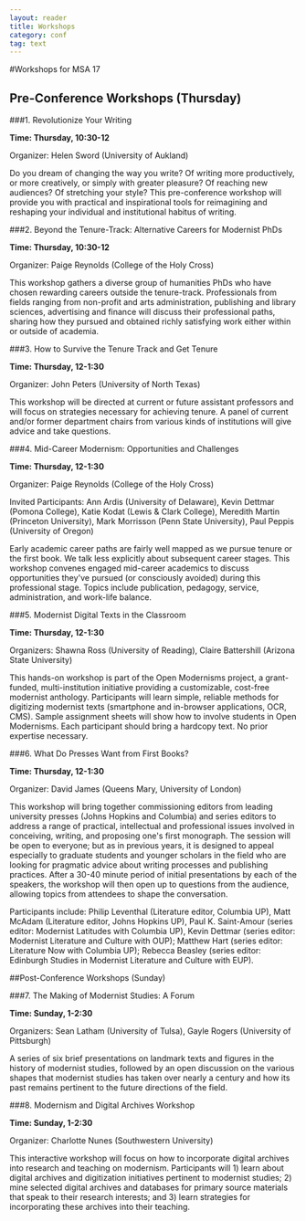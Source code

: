 ```yaml
---
layout: reader
title: Workshops
category: conf
tag: text
---
```


#Workshops for MSA 17

## Pre-Conference Workshops (Thursday)

###1. Revolutionize Your Writing

**Time: Thursday, 10:30-12**

Organizer: Helen Sword (University of Aukland)

 Do you dream of changing the way you write?  Of writing more productively, or more creatively, or simply with greater pleasure?  Of reaching new audiences?  Of stretching your style?  This pre-conference workshop will provide you with practical and inspirational tools for reimagining and reshaping your individual and institutional habitus of writing. 
 
###2. Beyond the Tenure-Track: Alternative Careers for Modernist PhDs

**Time: Thursday, 10:30-12**

Organizer: Paige Reynolds (College of the Holy Cross) 

This workshop gathers a diverse group of humanities PhDs who have chosen rewarding careers outside the tenure-track.  Professionals from fields ranging from non-profit and arts administration, publishing and library sciences, advertising and finance will discuss their professional paths, sharing how they pursued and obtained richly satisfying work either within or outside of academia.

###3. How to Survive the Tenure Track and Get Tenure

**Time: Thursday, 12-1:30**

Organizer: John Peters (University of North Texas)

This workshop will be directed at current or future assistant professors and will focus on strategies necessary for achieving tenure. A panel of current and/or former department chairs from various kinds of institutions will give advice and take questions.

###4. Mid-Career Modernism: Opportunities and Challenges

**Time:  Thursday, 12-1:30**

Organizer: Paige Reynolds (College of the Holy Cross) 

Invited Participants: Ann Ardis (University of Delaware), Kevin Dettmar (Pomona College), Katie Kodat (Lewis & Clark College), Meredith Martin (Princeton University), Mark Morrisson (Penn State University), Paul Peppis (University of Oregon)

Early academic career paths are fairly well mapped as we pursue tenure or the first book.  We talk less explicitly about subsequent career stages.  This workshop convenes engaged mid-career academics to discuss opportunities they've pursued (or consciously avoided) during this professional stage.  Topics include publication, pedagogy, service, administration, and work-life balance.

###5. Modernist Digital Texts in the Classroom

**Time: Thursday, 12-1:30**

Organizers: Shawna Ross (University of Reading), Claire Battershill (Arizona State University)

This hands-on workshop is part of the Open Modernisms project, a grant-funded, multi-institution initiative providing a customizable, cost-free modernist anthology. Participants will learn simple, reliable methods for digitizing modernist texts (smartphone and in-browser applications, OCR, CMS). Sample assignment sheets will show how to involve students in Open Modernisms. Each participant should bring a hardcopy text. No prior expertise necessary.
###6. What Do Presses Want from First Books?

**Time: Thursday, 12-1:30**

Organizer: David James (Queens Mary, University of London)

This workshop will bring together commissioning editors from leading university presses (Johns Hopkins and Columbia) and series editors to address a range of practical, intellectual and professional issues involved in  conceiving, writing, and proposing one's first monograph. The session will be open to everyone; but as in previous years, it is designed to appeal especially to graduate students and younger scholars in the field who are looking for pragmatic advice about writing processes and publishing practices. After a 30-40 minute period of initial presentations by each of the speakers, the workshop will then open up to questions from the audience, allowing topics from attendees to shape the conversation.Participants include: Philip Leventhal (Literature editor, Columbia UP), Matt McAdam (Literature editor, Johns Hopkins UP), Paul K. Saint-Amour (series editor: Modernist Latitudes with Columbia UP), Kevin Dettmar (series editor: Modernist Literature and Culture with OUP); Matthew Hart (series editor: Literature Now with Columbia UP); Rebecca Beasley (series editor: Edinburgh Studies in Modernist Literature and Culture with EUP).

##Post-Conference Workshops (Sunday)

###7. The Making of Modernist Studies: A Forum

**Time: Sunday, 1-2:30**

Organizers: Sean Latham (University of Tulsa), Gayle Rogers (University of Pittsburgh) 

A series of six brief presentations on landmark texts and figures in the history of modernist studies, followed by an open discussion on the various shapes that modernist studies has taken over nearly a century and how its past remains pertinent to the future directions of the field.

###8. Modernism and Digital Archives Workshop

**Time: Sunday, 1-2:30**

Organizer: Charlotte Nunes (Southwestern University)

This interactive workshop will focus on how to incorporate digital archives into research and teaching on modernism.  Participants will 1) learn about digital archives and digitization initiatives pertinent to modernist studies; 2) mine selected digital archives and databases for primary source materials that speak to their research interests; and 3) learn strategies for incorporating these archives into their teaching.